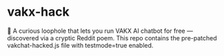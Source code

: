 # vakx-hack
🧠 A curious loophole that lets you run VAKX AI chatbot for free — discovered via a cryptic Reddit poem. This repo contains the pre-patched vakchat-hacked.js file with testmode=true enabled.
